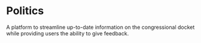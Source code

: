 # Politics
A platform to streamline up-to-date information on the congressional docket while providing users the ability to give feedback.
